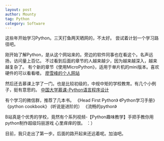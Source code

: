 ```yaml
---
layout: post
author: Mounty
tag: Python
category: Software
---
```

这些年开始学习Python。三天打鱼两天晒网的，不太好。
尝试着计划一个学习路径吧。

刚开始了解Python，是从这个网站来的。旁边的软件同事也在看这个。名声远扬，访问量上百亿。
不过看到后面的章节的人越来越少，因为越来越深入，越来越复杂了。
有个新的章节《使用MicroPython》，适用于单片机的mini版本。喜欢硬件的可以看看喽。
[廖雪峰的个人网站](https://www.liaoxuefeng.com/wiki/1016959663602400)

然后还去慕课上学了一门。也是比较初级的，中规中矩的学校教育。有几个小例子，挺有意思的。
[中国大学慕课-Python语言程序设计](https://www.icourse163.org/course/BIT-268001)

有个学习的微信群，推荐了几本书。
《Head First Python》
《Python学习手册》
《python cookbook》 (听说是进阶的）
《流畅的python》

B站真是个优秀的学校，竟然有个系列视频-【Python趣味教学】手把手教你用python制作超级玛丽游戏
心里痒痒的很。 ：）

目前，我只走出了第一步。后面的路开起来还远着呢。加油吧。